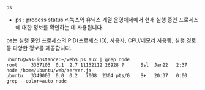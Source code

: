 
```
ps
```

- ps : process status 
리눅스와 유닉스 계열 운영체제에서 현재 실행 중인 프로세스에 대한 정보를 확인하는 데 사용됩니다.

ps는 실행 중인 프로세스의 PID(프로세스 ID), 사용자, CPU/메모리 사용량, 실행 경로 등 다양한 정보를 제공합니다.


```
ubuntu@was-instance:~/web$ ps aux | grep node
root     3337103  0.1  2.7 11132112 26928 ?      Ssl  Jan22   2:37 node /home/ubuntu/web/server.js
ubuntu   3349003  0.0  0.2   7008  2304 pts/0    S+   20:37   0:00 grep --color=auto node
```